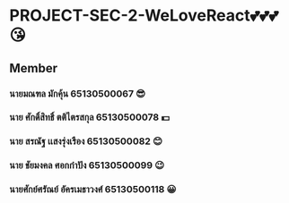 # PROJECT-SEC-2-WeLoveReact💕💕💕😘

## Member
### นายมณฑล มักคุ้น 65130500067 😎
### นาย ศักดิ์สิทธิ์ ตติไตรสกุล 65130500078 💵
### นาย สรณัฐ เเสงรุ่งเรือง 65130500082 😊
### นาย ชัยมงคล ศอกกำปัง 65130500099 😉
### นายศักย์ศรัณย์ อัครเมธาวงศ์ 65130500118 😀